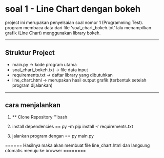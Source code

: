 # soal 1 - Line Chart dengan bokeh 
project ini merupakan penyelsaian soal nomor 1 (Programming Test).
program membaca data dari file 'soal_chart_bokeh.txt' lalu menampilkan grafik (Line Chart) menggunakan library bokeh.

-----

## Struktur Project 
- main.py -> kode program utama
- soal_chart_bokeh.txt -> file data input
- requirements.txt -> daftar library yang dibutuhkan
- line_chart.html -> merupakan hasil output grafik (terbentuk setelah program dijalankan)

-------

## cara menjalankan 
1. ** Clone Repository '''bash

2. install dependencies == py -m pip install -r requirements.txt

3. jalankan program dengan == py main.py



====== Hasilnya maka akan membuat file line_chart.html dan langsung otomatis menuju ke browser ========